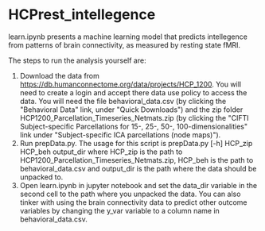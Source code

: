 # HCPrest_intellegence

learn.ipynb presents a machine learning model that predicts intellegence from patterns of brain connectivity, as measured by resting state fMRI.

The steps to run the analysis yourself are:

1. Download the data from https://db.humanconnectome.org/data/projects/HCP_1200. You will need to create a login and accept there data use policy to access the data. You will need the file behavioral_data.csv (by clicking the "Behavioral Data" link, under "Quick Downloads") and the zip folder HCP1200_Parcellation_Timeseries_Netmats.zip (by clicking the "CIFTI Subject-specific Parcellations for 15-, 25-, 50-, 100-dimensionalities" link under "Subject-specific ICA parcellations (node maps)").
2. Run prepData.py. The usage for this script is prepData.py [-h] HCP_zip HCP_beh output_dir where HCP_zip is the path to HCP1200_Parcellation_Timeseries_Netmats.zip, HCP_beh is the path to behavioral_data.csv and output_dir is the path where the data should be unpacked to.
3. Open learn.ipynb in jupyter notebook and set the data_dir variable in the second cell to the path where you unpacked the data. You can also tinker with using the brain connectivity data to predict other outcome variables by changing the y_var variable to a column name in behavioral_data.csv. 
